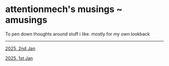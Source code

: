 # attentionmech's musings ~ amusings

To pen down thoughts around stuff i like. mostly for my own lookback

---
[2025, 2nd Jan](2025/0102.md)

[2025, 1st Jan](2025/0101.md)

